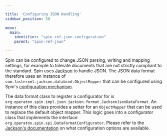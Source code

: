 ```yaml
---

title: 'Configuring JSON Handling'
sidebar_position: 50

menu:
  main:
    identifier: "spin-ref-json-configuration"
    parent: "spin-ref-json"

---
```


Spin can be configured to change JSON parsing, writing and mapping settings, for example to tolerate documents that are not strictly compliant to the standard. Spin uses [Jackson](http://wiki.fasterxml.com/JacksonHome) to handle JSON. The JSON data format therefore uses an instance of `com.fasterxml.jackson.databind.ObjectMapper` that can be configured using Spin's [configuration mechanism](../../../reference/spin/extending-spin.md#configuring-data-formats).

The data format class to register a configurator for is `org.operaton.spin.impl.json.jackson.format.JacksonJsonDataFormat`. An instance of this class provides a setter for an `ObjectMapper` that can be used to replace the default object mapper. This logic goes into a configurator class that implements the interface `org.operaton.spin.spi.DataFormatConfigurator`. Please refer to the [Jackson's documentation](https://fasterxml.github.io/jackson-databind/javadoc/2.4/) on what configuration options are available.
